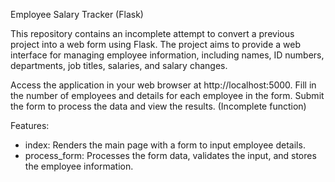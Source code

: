 Employee Salary Tracker (Flask)

This repository contains an incomplete attempt to convert a previous project into a web form using Flask. 
The project aims to provide a web interface for managing employee information, including names, ID numbers, departments, job titles, salaries, and salary changes.

Access the application in your web browser at http://localhost:5000.
Fill in the number of employees and details for each employee in the form.
Submit the form to process the data and view the results. (Incomplete function)

Features:
- index: Renders the main page with a form to input employee details.
- process_form: Processes the form data, validates the input, and stores the employee information.
